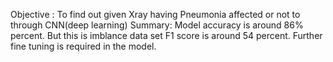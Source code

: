 Objective : To find out given Xray having Pneumonia affected or not to through CNN(deep learning)
Summary: Model accuracy is around 86% percent. But this is imblance data set F1 score is around 54 percent. Further fine tuning is required in the model.
